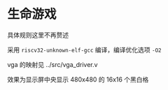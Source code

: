 # 生命游戏

具体规则这里不再赘述

采用 `riscv32-unknown-elf-gcc` 编译，编译优化选项 `-O2`

vga 的映射见 ../src/vga_driver.v

效果为显示屏中央显示 480x480 的 16x16 个黑白格
